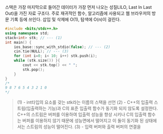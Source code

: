 스택은 가장 마지막으로 들어간 데이터가 가장 먼저 나오는 성질LILO, Last In Last Out)을 가진 자료 구조다. 주로 재귀적인 함수, 알고리즘에 사용되고 웹 브라우저의 방문 기록 등에 쓰인다. 삽입 및 삭제에 O(1), 탐색에 O(n)이 걸린다.

```cpp
#include <bits/stdc++.h>
using namespace std;
stack<int> stk; // --- (1)
int main() {
	ios_base::sync_with_stdio(false); // --- (2)
	cin.tie(NULL); // --- (3)
	for (int i=0; i< 10; i++) stk.push(i);
	while (stk.size()) }{
		cout << stk.top() << " ";
		stk.pop(); 
	}
}
/*
9 8 7 6 5 4 3 2 1 0
*/
```

>(1) - int타입의 요소를 갖는 stk라는 이름의 스택을 선언
>(2) - C++의 입출력 스트림(입출력하는 기능)과 C의 표준 입출력 함수가 동기화 되지 않도록 설정한다.
>C++의 스트림은 버퍼를 이용하여 입출력 성능을 향상 시키나 C의 입출력 함수는 버퍼를 이용하지 않기 때문에 성능면에서 떨어지고 이 둘이 동기화 된 상태에서는 스트림의 성능이 떨어진다.
>(3) - 입력 버퍼와 출력 버퍼의 연결을 